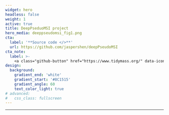 ```yaml
---
widget: hero
headless: false
weight: 1
active: true
title: DeepPseduoMSI project
hero_media: deeppseudomsi_fig1.png
cta:
  label: '**Source code </>**'
  url: https://github.com/jaspershen/deepPseudoMSI
cta_note:
  label: >- 
    <a class="github-button" href="https://www.tidymass.org/" data-icon="octicon-star" data-size="large" data-show-count="true" aria-label="Star">The deepPseudoMSI project is the first method that convert LC-MS raw data to "images" and then process them using deep learning method for diagnosis.</a></div><div style="text-shadow: none;">
design:
  background:
    gradient_end: 'white'
    gradient_start: '#8C1515'
    gradient_angle: 60
    text_color_light: true
# advanced:
#   css_class: fullscreen
---
```


****


